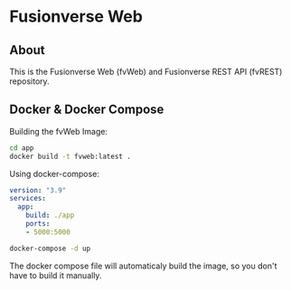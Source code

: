 
# Fusionverse Web

## About
This is the Fusionverse Web (fvWeb) and Fusionverse REST API (fvREST) repository.

## Docker & Docker Compose
Building the fvWeb Image:
```bash
cd app
docker build -t fvweb:latest .
```

Using docker-compose:
```yml
version: "3.9"
services:
  app:
    build: ./app
    ports:
    - 5000:5000
```

```bash
docker-compose -d up
```

The docker compose file will automaticaly build the image, so you don't have to build it manually.
